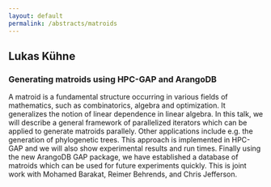 ```yaml
---
layout: default
permalink: /abstracts/matroids
---
```


## Lukas Kühne

### Generating matroids using HPC-GAP and ArangoDB

A matroid is a fundamental structure occurring in various fields of
mathematics, such as combinatorics, algebra and optimization. It
generalizes the notion of linear dependence in linear algebra.  In
this talk, we will describe a general framework of parallelized
iterators which can be applied to generate matroids parallely. Other
applications include e.g. the generation of phylogenetic trees.  This
approach is implemented in HPC-GAP and we will also show experimental
results and run times. Finally using the new ArangoDB GAP package, we
have established a database of matroids which can be used for future
experiments quickly.  This is joint work with Mohamed Barakat, Reimer
Behrends, and Chris Jefferson.
